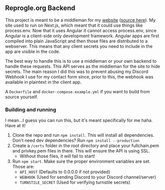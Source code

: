 ## Reprogle.org Backend
This project is meant to be a middleman for my [website](https://reprogle.org) ([source here](https://github.com/TerrrorByte/reprogle.org)).
My site used to run on Next.js, which meant that it could use things like process.env. Now that it uses Angular it
cannot access process.env, since Angular is a client-side only development framework. Angular apps are first compiled into
plain JavaScript and then those files are distributed to a webserver. This means that any client secrets you need to include in the app are
visible in the code.

The best way to handle this is to use a middleman or your own backend to handle these requests. This API
serves as the middleman for the site to hide secrets. The main reason I did this was to prevent abusing my Discord Webhook I use for
my contact form since, prior to this, the webhook was available in plaintext in the client app.

A `Dockerfile` and `docker-compose.example.yml` if you want to build from source yourself.

### Building and running
I mean...I guess you can run this, but it's meant specifically for me haha. Have at it!
1. Clone the repo and run `npm install`. This will install all dependencies. Don't need dev dependencies? Run `npm install --production`
2. Create a `/certs` folder in the root directory and place your fullchain.pem and privkey.pem files in there. This will ensure the API is using SSL.
   * Without those files, it _will_ fail to start!
3. Run `npm start`. Make sure the proper environment variables are set. Those are:
   * `API_HOST` (Defaults to 0.0.0.0 if not provided)
   * `WEBHOOK` (Used for sending Discord to your Discord channel/server)
   * `TURNSTILE_SECRET` (Used for verifying turnstile secrets)